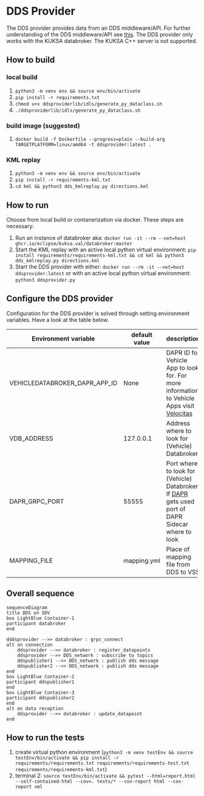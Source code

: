 # DDS Provider

The DDS provider provides data from an DDS middleware/API. For further understanding of the DDS middleware/API see [this](https://www.dds-foundation.org/what-is-dds-3/). The DDS provider only works with the KUKSA databroker. The KUKSA C++ server is not supported.

## How to build

### local build

1. `python3 -m venv env && source env/bin/activate`
2. `pip install -r requirements.txt`
3. `chmod u+x ddsproviderlib/idls/generate_py_dataclass.sh`
4. `./ddsproviderlib/idls/generate_py_dataclass.sh`

### build image (suggested)

1. `docker build -f Dockerfile --progress=plain --build-arg TARGETPLATFORM=linux/amd64 -t ddsprovider:latest .`

### KML replay

1. `python3 -m venv env && source env/bin/activate`
2. `pip install -r requirements-kml.txt`
3. `cd kml && python3 dds_kmlreplay.py directions.kml`

## How to run

Choose from local build or contanerization via docker.
These steps are necessary:

1. Run an instance of databroker aka: `docker run -it --rm --net=host ghcr.io/eclipse/kuksa.val/databroker:master`
2. Start the KML replay with an active local python virtual environment: `pip install requirements/requirements-kml.txt && cd kml && python3 dds_kmlreplay.py directions.kml`
3. Start the DDS provider with either: `docker run --rm -it --net=host ddsprovider:latest` or with an active local python virtual environment: `python3 ddsprovider.py`

## Configure the DDS provider

Configuration for the DDS provider is solved through setting environment variables. Have a look at the table below.

| Environment variable          | default value | description                                                                                                                                      |
| ----------------------------- | ------------- | ------------------------------------------------------------------------------------------------------------------------------------------------ |
| VEHICLEDATABROKER_DAPR_APP_ID | None          | DAPR ID for Vehicle App to look for. For more information to Vehicle Apps visit [Velocitas](https://eclipse-velocitas.github.io/velocitas-docs/) |
| VDB_ADDRESS                   | 127.0.0.1     | Address where to look for (Vehicle) Databroker                                                                                                   |
| DAPR_GRPC_PORT                | 55555         | Port where to look for (Vehicle) Databroker. If [DAPR](https://dapr.io/) gets used port of DAPR Sidecar where to look                            |
| MAPPING_FILE                  | mapping.yml   | Place of mapping file from DDS to VSS                                                                                                            |

## Overall sequence

```mermaid
sequenceDiagram
title DDS on SDV
box LightBlue Container-1
participant databroker
end

dddsprovider -->> databroker : grpc_connect
alt on connection
    ddsprovider -->> databroker : register_datapoints
    ddsprovider -->> DDS_network : subscribe to topics
    ddspublisher1 -->> DDS_network : publish dds message
    ddspublisher2 -->> DDS_network : publish dds message
end
box LightBlue Container-2
participant ddspublisher1
end
box LightBlue Container-3
participant ddspublisher2
end
alt on data reception
    ddsprovider -->> databroker : update_datapoint
end
```

## How to run the tests

1. create virtual python environment (`python3 -m venv testEnv && source testEnv/bin/activate && pip install -r requirements/requirements.txt requirements/requirements-test.txt requirements/requirements-kml.txt`)
2. terminal 2: `source testEnv/bin/activate && pytest --html=report.html --self-contained-html --cov=. tests/* --cov-report html --cov-report xml`
